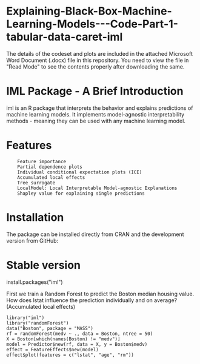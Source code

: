 # Explaining-Black-Box-Machine-Learning-Models---Code-Part-1-tabular-data-caret-iml

The details of the codeset and plots are included in the attached Microsoft Word Document (.docx) file in this repository. 
You need to view the file in "Read Mode" to see the contents properly after downloading the same.

IML Package - A Brief Introduction
=====================================

iml is an R package that interprets the behavior and explains predictions of machine learning models. It implements model-agnostic interpretability methods - meaning they can be used with any machine learning model.

Features
=========
        Feature importance
        Partial dependence plots
        Individual conditional expectation plots (ICE)
        Accumulated local effects
        Tree surrogate
        LocalModel: Local Interpretable Model-agnostic Explanations
        Shapley value for explaining single predictions

Installation
=============
The package can be installed directly from CRAN and the development version from GitHub:

# Stable version
install.packages("iml")

First we train a Random Forest to predict the Boston median housing value. How does lstat influence the prediction individually and on average? (Accumulated local effects)

    library("iml")
    library("randomForest")
    data("Boston", package = "MASS")
    rf = randomForest(medv ~ ., data = Boston, ntree = 50)
    X = Boston[which(names(Boston) != "medv")]
    model = Predictor$new(rf, data = X, y = Boston$medv)
    effect = FeatureEffects$new(model)
    effect$plot(features = c("lstat", "age", "rm"))

